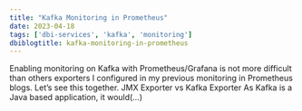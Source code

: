 ```yaml
---
title: "Kafka Monitoring in Prometheus"
date: 2023-04-18
tags: ['dbi-services', 'kafka', 'monitoring']
dbiblogtitle: kafka-monitoring-in-prometheus
---
```

Enabling monitoring on Kafka with Prometheus/Grafana is not more difficult than others exporters I configured in my previous monitoring in Prometheus blogs. Let’s see this together. JMX Exporter vs Kafka Exporter As Kafka is a Java based application, it would(…)